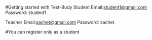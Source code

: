 #Getting started with Test-Budy
Student Email:student1@gmail.com
Password: student1

Teacher Email:sachet@gmail.com
Password: sachet

#You can register only as a student 



